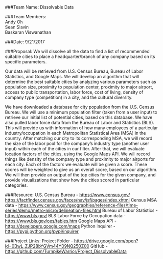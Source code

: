 ###Team Name: Dissolvable Data

###Team Members: 	
Andy Oh  
Sean Slavin  
Baskaran Viswanathan  

###Date: 9/21/2017 

###Proposal: 
We will dissolve all the data to find a list of recommended suitable cities to place a headquarter/branch of any company based on its specific parameters. 

Our data will be retrieved from U.S. Census Bureau, Bureau of Labor Statistics, and Google Maps. We will develop an algorithm that will determine the best suitable cities by analyzing various parameters such as population size, proximity to population center, proximity to major airport, access to public transportation, labor force, cost of living, density of company type (competition) in a city, and the cultural diversity. 

We have downloaded a database for city population from the U.S. Census Bureau. We will use a minimum population filter (taken from a user input) to retrieve our initial list of potential cities, based on this database. We have also pulled labor force data from the Bureau of Labor and Statistics (BLS). This will provide us with information of how many employees of a particular industry/occupation in each Metropolitan Statistical Area (MSA) in the country. After matching our city to its corresponding MSA, we will record the size of the labor pool for the company’s industry type (another user input) within each of the cities in our filter. After that, we will evaluate location factors of the cities, using the Google Maps API. We will record things like density of the company type and proximity to major airports for each city. Each of the factors we evaluate will be given a score. These scores will be weighted to give us an overall score, based on our algorithm. We will then provide an output of the top cities for the given company, and provide visualizations that show how the cities scored in particular categories.

###Resource: 
U.S. Census Bureau - https://www.census.gov/
https://factfinder.census.gov/faces/nav/jsf/pages/index.xhtml
Census MSA data - https://www.census.gov/geographies/reference-files/time-series/demo/metro-micro/delineation-files.html
Bureau of Labor Statistics - https://www.bls.gov/
BLS Labor Force by Occupation data - https://www.bls.gov/oes/tables.htm
Google Maps API - https://developers.google.com/maps
Python Inquirer - https://pypi.python.org/pypi/inquirer

###Project Links: 
Project Folder - https://drive.google.com/open?id=0BwL_ZJP28bYGVm44Y09NQ250Z00 
GitHub - https://github.com/TurnpikeWarrior/Project_DissolvableData
